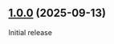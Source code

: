 ## [1.0.0](https://github.com/spider-hand/kingyo/compare/main...v1.0.0) (2025-09-13)
Initial release
